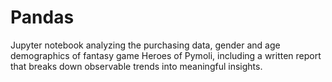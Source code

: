 # Pandas
Jupyter notebook analyzing the purchasing data, gender and age demographics of fantasy game Heroes of Pymoli, including a written report that breaks down observable trends into meaningful insights.
